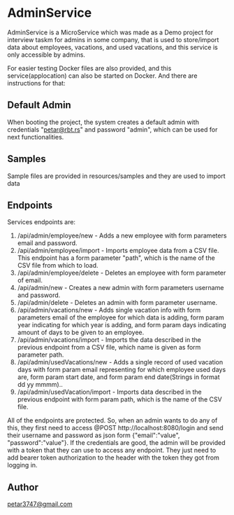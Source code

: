 # AdminService
AdminService is a MicroService which was made as a Demo project for interview taskm for admins in some company, that is used to store/import data about employees, vacations, and used vacations, and this service is only accessible by admins.


For easier testing Docker files are also provided, and this service(applocation) can also be started on Docker. And there are instructions for that:


## Default Admin
When booting the project, the system creates a default admin with credentials "petar@rbt.rs" and password "admin", which can be used for next functionalities.

## Samples
Sample files are provided in resources/samples and they are used to import data

## Endpoints
Services endpoints are:

1. /api/admin/employee/new - Adds a new employee with form parameters email and password.
2. /api/admin/employee/import - Imports employee data from a CSV file. This endpoint has a form parameter "path", which is the name of the CSV file from which to load.
3. /api/admin/employee/delete - Deletes an employee with form parameter of email.
4. /api/admin/new - Creates a new admin with form parameters username and password.
5. /api/admin/delete - Deletes an admin with form parameter username.
6. /api/admin/vacations/new - Adds single vacation info with form parameters email of the employee for which data is adding, form param year indicating for which year is adding, and form param days indicating amount of days to be given to an employee.
7. /api/admin/vacations/import - Imports the data described in the previous endpoint from a CSV file, which name is given as form parameter path.
8. /api/admin/usedVacations/new - Adds a single record of used vacation days with form param email representing for which employee used days are, form param start date, and form param end date(Strings in format dd yy mmmm)..
9. /api/admin/usedVacation/import - Imports data described in the previous endpoint with form param path, which is the name of the CSV file.

All of the endpoints are protected. So, when an admin wants to do any of this, they first need to access @POST http://localhost:8080/login and send their username and password as json form {"email":"value", "password":"value"}. If the credentials are good, the admin will be provided with a token that they can use to access any endpoint. They just need to add bearer token authorization to the header with the token they got from logging in.

## Author
petar3747@gmail.com
